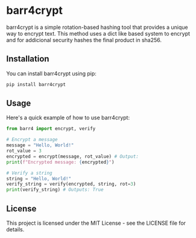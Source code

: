 # barr4crypt

barr4crypt is a simple rotation-based hashing tool that provides a unique way to encrypt text.
This method uses a dict like based system to encrypt and for addicional security hashes the final product in sha256.

## Installation

You can install barr4crypt using pip:

```py
pip install barr4crypt
```

## Usage

Here's a quick example of how to use barr4crypt:

```python
from barr4 import encrypt, verify

# Encrypt a message
message = "Hello, World!"
rot_value = 3
encrypted = encrypt(message, rot_value) # Output: 
print(f"Encrypted message: {encrypted}")

# Verify a string
string = "Hello, World!"
verify_string = verify(encrypted, string, rot=3)
print(verify_string) # Outputs: True
```

## License

This project is licensed under the MIT License - see the LICENSE file for details.
